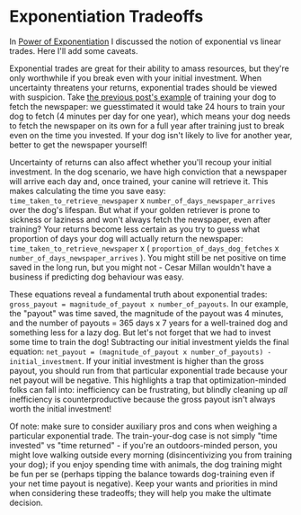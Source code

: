 Exponentiation Tradeoffs
========================
In [Power of Exponentiation](power-of-exponentiation.md) I discussed the notion of exponential vs linear trades. Here I'll add some caveats.

Exponential trades are great for their ability to amass resources, but they're only worthwhile if you break even with your initial investment. When uncertainty threatens your returns, exponential trades should be viewed with suspicion. Take [the previous post's example](power-of-exponentiation.md) of training your dog to fetch the newspaper: we guesstimated it would take 24 hours to train your dog to fetch (4 minutes per day for one year), which means your dog needs to fetch the newspaper on its own for a full year after training just to break even on the time you invested. If your dog isn't likely to live for another year, better to get the newspaper yourself!

Uncertainty of returns can also affect whether you'll recoup your initial investment. In the dog scenario, we have high conviction that a newspaper will arrive each day and, once trained, your canine will retrieve it. This makes calculating the time you save easy: `time_taken_to_retrieve_newspaper` x `number_of_days_newspaper_arrives` over the dog's lifespan. But what if your golden retriever is prone to sickness or laziness and won't always fetch the newspaper, even after training? Your returns become less certain as you try to guess what proportion of days your dog will actually return the newspaper: `time_taken_to_retrieve_newspaper` x ( `proportion_of_days_dog_fetches` x `number_of_days_newspaper_arrives` ). You might still be net positive on time saved in the long run, but you might not - Cesar Millan wouldn't have a business if predicting dog behaviour was easy.

These equations reveal a fundamental truth about exponential trades: `gross_payout = magnitude_of_payout x number_of_payouts`. In our example, the "payout" was time saved, the magnitude of the payout was 4 minutes, and the number of payouts = 365 days x 7 years for a well-trained dog and something less for a lazy dog. But let's not forget that we had to invest some time to train the dog! Subtracting our initial investment yields the final equation: `net_payout = (magnitude_of_payout x number_of_payouts) - initial_investment`. If your initial investment is higher than the gross payout, you should run from that particular exponential trade because your net payout will be negative. This highlights a trap that optimization-minded folks can fall into: inefficiency can be frustrating, but blindly cleaning up _all_ inefficiency is counterproductive because the gross payout isn't always worth the initial investment!

Of note: make sure to consider auxiliary pros and cons when weighing a particular exponential trade. The train-your-dog case is not simply "time invested" vs "time returned" - if you're an outdoors-minded person, you might love walking outside every morning (disincentivizing you from training your dog); if you enjoy spending time with animals, the dog training might be fun per se (perhaps tipping the balance towards dog-training even if your net time payout is negative). Keep your wants and priorities in mind when considering these tradeoffs; they will help you make the ultimate decision.
